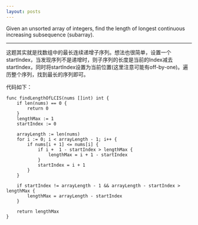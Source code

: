 ```yaml
---
layout: posts
---
```

Given an unsorted array of integers, find the length of longest continuous increasing subsequence (subarray).   

----
这题其实就是找数组中的最长连续递增子序列。想法也很简单，设置一个startIndex，当发现序列不是递增时，则子序列的长度是当前的Index减去startIndex，同时将startIndex设置为当前位置(这里注意可能有off-by-one)。遍历整个序列，找到最长的序列即可。  

代码如下：
```
func findLengthOfLCIS(nums []int) int {
    if len(nums) == 0 {
        return 0
    }
    lengthMax := 1
    startIndex := 0
    
    arrayLength := len(nums)
    for i := 0; i < arrayLength - 1; i++ {
        if nums[i + 1] <= nums[i] {
            if i +  1 - startIndex > lengthMax {
                lengthMax = i + 1 - startIndex
            }
            startIndex = i + 1
        }
    }
    
    if startIndex != arrayLength - 1 && arrayLength - startIndex > lengthMax {
        lengthMax = arrayLength - startIndex
    }
    
    return lengthMax
}
```
